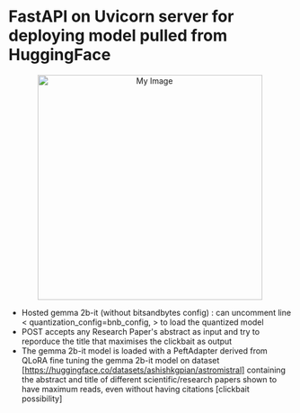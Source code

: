 # FastAPI on Uvicorn server for deploying model pulled from HuggingFace
<div align="center">
<img src="https://github.com/ashishakkumar/HuggingFace_FastAPI/blob/main/OIG3.p39IuQA.jpeg" alt="My Image" width="400" height="400">
</div>

- Hosted gemma 2b-it (without bitsandbytes config) : can uncomment line <  quantization_config=bnb_config, > to load the quantized model
- POST accepts any Research Paper's abstract as input and try to reporduce the title that maximises the clickbait as output
- The gemma 2b-it model is loaded with a PeftAdapter derived from QLoRA fine tuning the gemma 2b-it model on dataset [https://huggingface.co/datasets/ashishkgpian/astromistral] containing the abstract and title of different scientific/research papers shown to have maximum reads, even without having citations [clickbait possibility]
